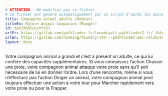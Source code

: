 ```yaml
---
# ATTENTION : Ne modifiez pas ce fichier
# Ce fichier est généré automatiquement par un script d'après les données du module Foundry VTT officiel et de sa traduction
title: Compagnon animal adulte (Rodeur)
titleEn: Mature Animal Companion (Ranger)
id: tpkJXDpSuGznfzGJ
urlFr: https://gitlab.com/pathfinder-fr/foundryvtt-pathfinder2-fr/-/blob/master/data/feats/tpkJXDpSuGznfzGJ.htm
urlEn: https://gitlab.com/hooking/foundry-vtt---pathfinder-2e/-/blob/master/packs/data/feats.db/mature-animal-companion-ranger.json
layout: dons
---
```

Votre compagnon animal a grandi et c’est à présent un adulte, ce qui lui confère des capacités supplémentaires. Si vous connaissez l’action Chasser une proie, votre compagnon animal attaque votre proie sans qu’il soit nécessaire de lui en donner l’ordre. Lors d’une rencontre, même si vous n’effectuez pas l’action Diriger un animal, votre compagnon animal peut toujours effectuer une action à votre tour pour Marcher rapidement vers votre proie ou pour la Frapper.
